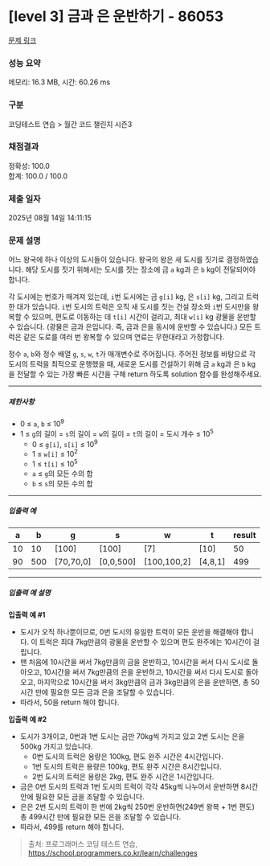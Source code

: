# [level 3] 금과 은 운반하기 - 86053 

[문제 링크](https://school.programmers.co.kr/learn/courses/30/lessons/86053) 

### 성능 요약

메모리: 16.3 MB, 시간: 60.26 ms

### 구분

코딩테스트 연습 > 월간 코드 챌린지 시즌3

### 채점결과

정확성: 100.0<br/>합계: 100.0 / 100.0

### 제출 일자

2025년 08월 14일 14:11:15

### 문제 설명

<p>어느 왕국에 하나 이상의 도시들이 있습니다. 왕국의 왕은 새 도시를 짓기로 결정하였습니다. 해당 도시를 짓기 위해서는 도시를 짓는 장소에 금 <code>a</code> kg과 은 <code>b</code> kg이 전달되어야 합니다.</p>

<p>각 도시에는 번호가 매겨져 있는데, <code>i</code>번 도시에는 금 <code>g[i]</code> kg, 은 <code>s[i]</code> kg, 그리고 트럭 한 대가 있습니다. <code>i</code>번 도시의 트럭은 오직 새 도시를 짓는 건설 장소와 <code>i</code>번 도시만을 왕복할 수 있으며, 편도로 이동하는 데 <code>t[i]</code> 시간이 걸리고, 최대 <code>w[i]</code> kg 광물을 운반할 수 있습니다. (광물은 금과 은입니다. 즉, 금과 은을 동시에 운반할 수 있습니다.) 모든 트럭은 같은 도로를 여러 번 왕복할 수 있으며 연료는 무한대라고 가정합니다.</p>

<p>정수 <code>a</code>, <code>b</code>와 정수 배열 <code>g</code>, <code>s</code>, <code>w</code>, <code>t</code>가 매개변수로 주어집니다. 주어진 정보를 바탕으로 각 도시의 트럭을 최적으로 운행했을 때, 새로운 도시를 건설하기 위해 금 <code>a</code> kg과 은 <code>b</code> kg을 전달할 수 있는 가장 빠른 시간을 구해 return 하도록 solution 함수를 완성해주세요.</p>

<hr>

<h5>제한사항</h5>

<ul>
<li>0 ≤ <code>a</code>, <code>b</code> ≤ 10<sup>9</sup></li>
<li>1 ≤ <code>g</code>의 길이 = <code>s</code>의 길이 = <code>w</code>의 길이 = <code>t</code>의 길이 = 도시 개수 ≤ 10<sup>5</sup>

<ul>
<li>0 ≤ <code>g[i]</code>, <code>s[i]</code> ≤ 10<sup>9</sup></li>
<li>1 ≤ <code>w[i]</code> ≤ 10<sup>2</sup></li>
<li>1 ≤ <code>t[i]</code> ≤ 10<sup>5</sup></li>
<li><code>a</code> ≤ <code>g</code>의 모든 수의 합</li>
<li><code>b</code> ≤ <code>s</code>의 모든 수의 합</li>
</ul></li>
</ul>

<hr>

<h5>입출력 예</h5>
<table class="table">
        <thead><tr>
<th>a</th>
<th>b</th>
<th>g</th>
<th>s</th>
<th>w</th>
<th>t</th>
<th>result</th>
</tr>
</thead>
        <tbody><tr>
<td>10</td>
<td>10</td>
<td>[100]</td>
<td>[100]</td>
<td>[7]</td>
<td>[10]</td>
<td>50</td>
</tr>
<tr>
<td>90</td>
<td>500</td>
<td>[70,70,0]</td>
<td>[0,0,500]</td>
<td>[100,100,2]</td>
<td>[4,8,1]</td>
<td>499</td>
</tr>
</tbody>
      </table>
<hr>

<h5>입출력 예 설명</h5>

<p><strong>입출력 예 #1</strong></p>

<ul>
<li>도시가 오직 하나뿐이므로, 0번 도시의 유일한 트럭이 모든 운반을 해결해야 합니다. 이 트럭은 최대 7kg만큼의 광물을 운반할 수 있으며 편도 완주에는 10시간이 걸립니다.</li>
<li>맨 처음에 10시간을 써서 7kg만큼의 금을 운반하고, 10시간을 써서 다시 도시로 돌아오고, 10시간을 써서 7kg만큼의 은을 운반하고, 10시간을 써서 다시 도시로 돌아오고, 마지막으로 10시간을 써서 3kg만큼의 금과 3kg만큼의 은을 운반하면, 총 50시간 만에 필요한 모든 금과 은을 조달할 수 있습니다.</li>
<li>따라서, 50을 return 해야 합니다.</li>
</ul>

<p><strong>입출력 예 #2</strong></p>

<ul>
<li>도시가 3개이고, 0번과 1번 도시는 금만 70kg씩 가지고 있고 2번 도시는 은을 500kg 가지고 있습니다.

<ul>
<li>0번 도시의 트럭은 용량은 100kg, 편도 완주 시간은 4시간입니다.</li>
<li>1번 도시의 트럭은 용량은 100kg, 편도 완주 시간은 8시간입니다.</li>
<li>2번 도시의 트럭은 용량은 2kg, 편도 완주 시간은 1시간입니다.</li>
</ul></li>
<li>금은 0번 도시의 트럭과 1번 도시의 트럭이 각각 45kg씩 나누어서 운반하면 8시간 안에 필요한 모든 금을 조달할 수 있습니다.</li>
<li>은은 2번 도시의 트럭이 한 번에 2kg씩 250번 운반하면(249번 왕복 + 1번 편도) 총 499시간 만에 필요한 모든 은을 조달할 수 있습니다.</li>
<li>따라서, 499를 return 해야 합니다.</li>
</ul>


> 출처: 프로그래머스 코딩 테스트 연습, https://school.programmers.co.kr/learn/challenges